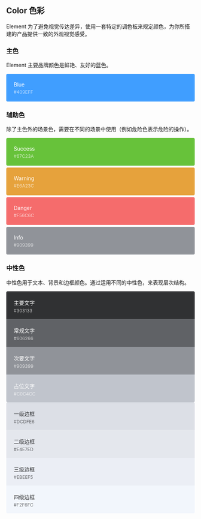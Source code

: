 <style>
  .demo-color-box {
    border-radius: 4px;
    padding: 20px;
    margin: 5px 0;
    height: 74px;
    box-sizing: border-box;
    color: #fff;
    font-size: 14px;

    & .value {
      font-size: 12px;
      opacity: 0.69;
      line-height: 24px;
    }
  }
  .demo-color-box-group {
    .demo-color-box {
      border-radius: 0;
      margin: 0;
    }
    .demo-color-box:first-child {
      border-radius: 4px 4px 0 0;
    }
    .demo-color-box:last-child {
      border-radius: 0 0 4px 4px;
    }
  }
  .bg-blue {
    background-color: #409EFF;
  }

  .bg-success {
    background-color: #67C23A;
  }
  .bg-warning {
    background-color: #E6A23C;
  }
  .bg-danger {
    background-color: #F56C6C;
  }
  .bg-info {
    background-color: #909399;
  }

  .bg-text-primary {
    background-color: #303133;
  }
  .bg-text-regular {
    background-color: #606266;
  }
  .bg-text-secondary {
    background-color: #909399;
  }
  .bg-text-placeholder {
    background-color: #c0c4cc;
  }

  .bg-border-base {
    background-color: #dcdfe6;
  }
  .bg-border-light {
    background-color: #e4e7ed;
  }
  .bg-border-lighter {
    background-color: #ebeef5;
  }
  .bg-border-extra-light {
    background-color: #f2f6fc;
  }

  [class*=" bg-border-"] {
    color: #303133;
  }
</style>

## Color 色彩

Element 为了避免视觉传达差异，使用一套特定的调色板来规定颜色，为你所搭建的产品提供一致的外观视觉感受。

### 主色

Element 主要品牌颜色是鲜艳、友好的蓝色。

<af-row :gutter="12">
  <af-col :span="6" :xs="{span: 12}">
    <div class="demo-color-box bg-blue">Blue<div class="value">#409EFF</div></div>
  </af-col>
</af-row>

### 辅助色

除了主色外的场景色，需要在不同的场景中使用（例如危险色表示危险的操作）。

<af-row :gutter="12">
  <af-col :span="6" :xs="{span: 12}">
    <div class="demo-color-box bg-success">Success<div class="value">#67C23A</div></div>
  </af-col>
  <af-col :span="6" :xs="{span: 12}">
    <div class="demo-color-box bg-warning">Warning<div class="value">#E6A23C</div></div>
  </af-col>
  <af-col :span="6" :xs="{span: 12}">
    <div class="demo-color-box bg-danger">Danger<div class="value">#F56C6C</div></div>
  </af-col>
  <af-col :span="6" :xs="{span: 12}">
    <div class="demo-color-box bg-info">Info<div class="value">#909399</div></div>
  </af-col>
</af-row>

### 中性色

中性色用于文本、背景和边框颜色。通过运用不同的中性色，来表现层次结构。

<af-row :gutter="12">
  <af-col :span="6" :xs="{span: 12}">
    <div class="demo-color-box-group">
      <div class="demo-color-box bg-text-primary">主要文字<div class="value">#303133</div></div>
      <div class="demo-color-box bg-text-regular">常规文字<div class="value">#606266</div></div>
      <div class="demo-color-box bg-text-secondary">次要文字<div class="value">#909399</div></div>
      <div class="demo-color-box bg-text-placeholder">占位文字<div class="value">#C0C4CC</div></div>
    </div>
  </af-col>
  <af-col :span="6" :xs="{span: 12}">
    <div class="demo-color-box-group">
      <div class="demo-color-box bg-border-base">一级边框<div class="value">#DCDFE6</div></div>
      <div class="demo-color-box bg-border-light">二级边框<div class="value">#E4E7ED</div></div>
      <div class="demo-color-box bg-border-lighter">三级边框<div class="value">#EBEEF5</div></div>
      <div class="demo-color-box bg-border-extra-light">四级边框<div class="value">#F2F6FC</div></div>
    </div>
  </af-col>
</af-row>
